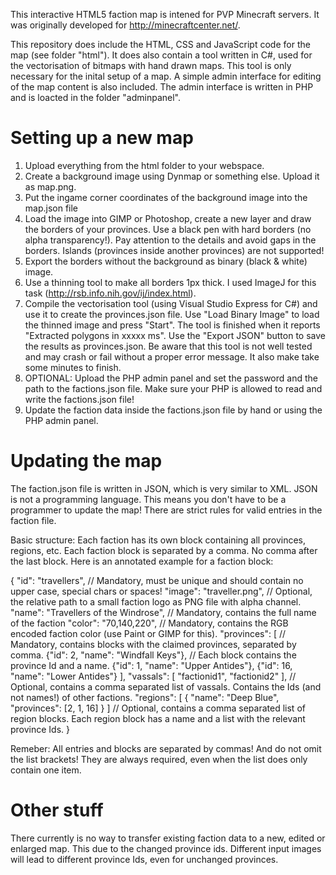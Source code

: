 This interactive HTML5 faction map is intened for PVP Minecraft servers. It was originally developed for http://minecraftcenter.net/.

This repository does include the HTML, CSS and JavaScript code for the map (see folder "html"). It does also contain a tool written in C#, used for the vectorisation of bitmaps with hand drawn maps. This tool is only necessary for the inital setup of a map. A simple admin interface for editing of the map content is also included. The admin interface is written in PHP and is loacted in the folder "adminpanel".

Setting up a new map
====================

1. Upload everything from the html folder to your webspace.
2. Create a background image using Dynmap or something else. Upload it as map.png.
3. Put the ingame corner coordinates of the background image into the map.json file
4. Load the image into GIMP or Photoshop, create a new layer and draw the borders of your provinces. Use a black pen with hard borders (no alpha transparency!). Pay attention to the details and avoid gaps in the borders. Islands (provinces inside another provinces) are not supported!
5. Export the borders without the background as binary (black & white) image.
6. Use a thinning tool to make all borders 1px thick. I used ImageJ for this task (http://rsb.info.nih.gov/ij/index.html).
7. Compile the vectorisation tool (using Visual Studio Express for C#) and use it to create the provinces.json file. Use "Load Binary Image" to load the thinned image and press "Start". The tool is finished when it reports "Extracted polygons in xxxxx ms". Use the "Export JSON" button to save the results as provinces.json. Be aware that this tool is not well tested and may crash or fail without a proper error message. It also make take some minutes to finish.
8. OPTIONAL: Upload the PHP admin panel and set the password and the path to the factions.json file. Make sure your PHP is allowed to read and write the factions.json file!
9. Update the faction data inside the factions.json file by hand or using the PHP admin panel.

Updating the map
================

The faction.json file is written in JSON, which is very similar to XML. JSON is not a programming language. This means you don't have to be a programmer to update the map! There are strict rules for valid entries in the faction file.

Basic structure: Each faction has its own block containing all provinces, regions, etc. Each faction block is separated by a comma. No comma after the last block. Here is an annotated example for a faction block:

{
	"id": "travellers", // Mandatory, must be unique and should contain no upper case, special chars or spaces!
	"image": "traveller.png", // Optional, the relative path to a small faction logo as PNG file with alpha channel.
	"name": "Travellers of the Windrose", // Mandatory, contains the full name of the faction
	"color": "70,140,220", // Mandatory, contains the RGB encoded faction color (use Paint or GIMP for this).
	"provinces": [ // Mandatory, contains blocks with the claimed provinces, separated by comma.
		{"id": 2, "name": "Windfall Keys"}, // Each block contains the province Id and a name.
		{"id": 1, "name": "Upper Antides"},
		{"id": 16, "name": "Lower Antides"}
	],
	"vassals": [ "factionid1", "factionid2" ], // Optional, contains a comma separated list of vassals. Contains the Ids (and not names!) of other factions.
	"regions": [ { "name": "Deep Blue", "provinces": [2, 1, 16] } ] // Optional, contains a comma separated list of region blocks. Each region block has a name and a list with the relevant province Ids.
}

Remeber: All entries and blocks are separated by commas! And do not omit the list brackets! They are always required, even when the list does only contain one item.

Other stuff
===========

There currently is no way to transfer existing faction data to a new, edited or enlarged map. This due to the changed province ids. Different input images will lead to different province Ids, even for unchanged provinces.